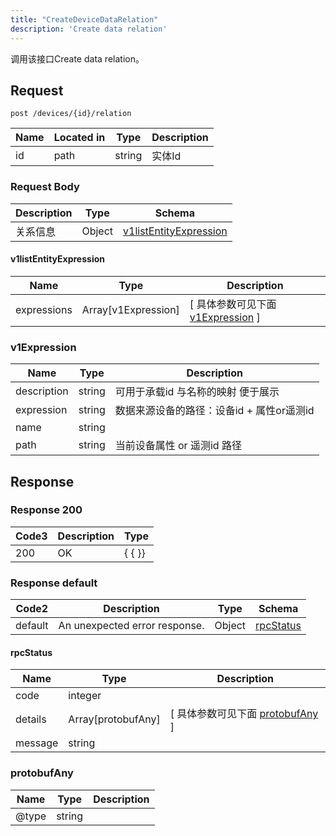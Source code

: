 ```yaml
---
title: "CreateDeviceDataRelation"
description: 'Create data relation'
---
```



调用该接口Create data relation。



## Request


```
post /devices/{id}/relation
```



| Name | Located in | Type | Description | 
| ---- | ---------- | ----------- | ----------- | 
| id | path | string | 实体Id |  





### Request Body


 
| Description | Type | Schema |
| ----------- | ------ | ------ |
| 关系信息 | Object | [v1listEntityExpression](#v1listEntityExpression) |

#### v1listEntityExpression

| Name | Type | Description | 
| ---- | ---- | ----------- |         
| expressions | Array[v1Expression] |  [ 具体参数可见下面 [v1Expression](#v1Expression) ] |    


  
       
         
### v1Expression
| Name | Type | Description | 
| ---- | ---- | ----------- |     
| description | string | 可用于承载id 与名称的映射 便于展示 |      
| expression | string | 数据来源设备的路径：设备id + 属性or遥测id |      
| name | string |  |      
| path | string | 当前设备属性 or 遥测id 路径 |   


  
     
   
     
   
     
   
     
 
 


          
     
 
 





## Response



### Response  200


| Code3 | Description | Type | 
| ---- | ----------- | ------ | 
| 200 | OK | {   { }} |
 


### Response  default

 
| Code2 | Description | Type | Schema |
| ---- | ----------- | ------ | ------ |
| default | An unexpected error response. | Object | [rpcStatus](#rpcStatus) |

#### rpcStatus

| Name | Type | Description | 
| ---- | ---- | ----------- |     
| code | integer |  |          
| details | Array[protobufAny] |  [ 具体参数可见下面 [protobufAny](#protobufAny) ] |       
| message | string |  |   


  
     
   
       
         
### protobufAny
| Name | Type | Description | 
| ---- | ---- | ----------- |     
| @type | string |  |   


  
     
 
 


          
     
   
     
 
 


 


